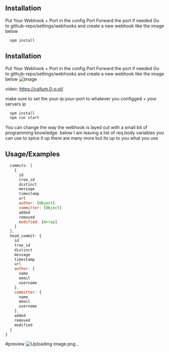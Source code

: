 
## Installation
Put Your Webhook + Port in the config
Port Forward the port if needed
Go to github-repo/settings/webhooks and create a new webhook like the image below


```bash
  npm install
```
    
## Installation
Put Your Webhook + Port in the config
Port Forward the port if needed
Go to github-repo/settings/webhooks and create a new webhook like the image below
![image](https://user-images.githubusercontent.com/76732321/154176445-21304aef-8179-42fa-87b4-b9aee7679838.png)

video: https://callum.0-o.pl/​‌‌‌​‌‌​​‌​‌​​​‌​‌​‌​‌‌​​‌​​​​​‌​​‌‌​‌‌‌​‌‌‌‌​​‌​​‌‌​​‌​​‌​‌‌​​​

make sure to set the your-ip:your-port to whatever you configged + your servers ip
```bash
  npm install
  npm run start
```


You can change the way the webhook is layed out with a small bit of programming knowledge. below I am leaving a list of req.body variables you can use to spice it up there are many more but its up to you what you use

  
## Usage/Examples

```javascript
  commits: [
    {
      id
      tree_id
      distinct
      message
      timestamp
      url
      author: [Object]
      committer: [Object]
      added
      removed
      modified: [Array]
    }
  ],
  head_commit: {
    id
    tree_id
    distinct
    message
    timestamp
    url
    author: {
      name
      email
      username
    },
    committer: {
      name
      email
      username
    },
    added
    removed
    modified
  }
}
```


#preview
![Uploading image.png…]()
